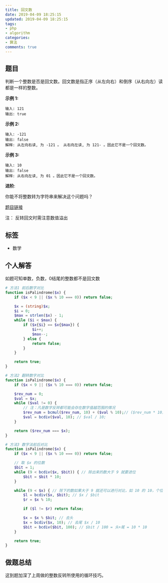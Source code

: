 ```yaml
---
title: 回文数
date: 2019-04-09 18:25:15
updated: 2019-04-09 18:25:15
tags:
- php
- algorithm
categories:
- 算法
comments: true
---
```


## 题目

判断一个整数是否是回文数。回文数是指正序（从左向右）和倒序（从右向左）读都是一样的整数。

**示例 1:**

```
输入: 121
输出: true
```

**示例 2:**

```
输入: -121
输出: false
解释: 从左向右读, 为 -121 。 从右向左读, 为 121- 。因此它不是一个回文数。
```

**示例 3:**

```
输入: 10
输出: false
解释: 从右向左读, 为 01 。因此它不是一个回文数。
```

**进阶**:

你能不将整数转为字符串来解决这个问题吗？

[题目链接](https://leetcode-cn.com/problems/reverse-integer/)

注： 反转回文时需注意数值溢出

## 标签

* 数学

## 个人解答

如题可知单数，负数，0结尾的整数都不是回文数

```php
# 方法1 前后数字对比
function isPalindrome($x) {
    if ($x < 9 || ($x % 10 === 0)) return false;

    $x = (string)$x;
    $i = 0;
    $max = strlen($x) - 1;
    while ($i < $max) {
        if ($x{$i} == $x{$max}) {
            $i++;
            $max--;
        } else {
            return false;
        }
    }

    return true;
}

# 方法2 翻转数字对比
function isPalindrome($x) {
    if ($x < 9 || ($x % 10 === 0)) return false;

    $rev_num = 0;
    $val = $x;
    while ($val != 0) {
        // 注：凡是数字反转都可能会存在数字值越范围的情况
        $rev_num = bcmul($rev_num, 10) + ($val % 10);// ($rev_num * 10) + ($val % 10)
        $val = bcdiv($val, 10); // $val / 10;
    }

    return ($rev_num === $x);
}

# 方法3 数字法前后对比
function isPalindrome($x) {
    if ($x < 9 || ($x % 10 === 0)) return false;

    // 取 $x 的位数
    $bit = 1;
    while (9 < bcdiv($x, $bit)) { // 除出来的数大于 9 就要进位
        $bit = $bit * 10;
    }

    while (9 < $x) { // 除下的数如果大于 9 就还可以进行对比，如 10 的 10，个位数就不用比了
        $l = bcdiv($x, $bit); // $x / $bit
        $r = $x % 10;

        if ($l != $r) return false;

        $x = $x % $bit; // 去头
        $x = bcdiv($x, 10); // 去尾 $x / 10
        $bit = bcdiv($bit, 100); // $bit / 100 = 头+尾 = 10 * 10
    }

    return true;
}
```

## 做题总结

这到题加深了上周做的整数反转所使用的循环技巧。